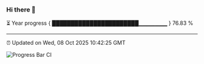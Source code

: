 ### Hi there 👋

⏳ Year progress { ███████████████████████▁▁▁▁▁▁▁ } 76.83 %

---

⏰ Updated on Wed, 08 Oct 2025 10:42:25 GMT

![Progress Bar CI](https://github.com/IshwaranRudhara/GIT-ACTION/workflows/Progress%20Bar%20CI/badge.svg)
